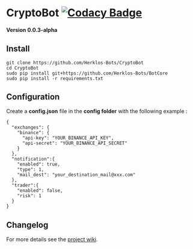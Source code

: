 # CryptoBot [![Codacy Badge](https://api.codacy.com/project/badge/Grade/c83a127c42ba4a389ca86a92fba7c53c)](https://www.codacy.com/app/paul.bouquet/CryptoBot?utm_source=github.com&amp;utm_medium=referral&amp;utm_content=Herklos-Bots/CryptoBot&amp;utm_campaign=Badge_Grade)
#### Version 0.0.3-alpha 
## Install
```
git clone https://github.com/Herklos-Bots/CryptoBot
cd CryptoBot
sudo pip install git+https://github.com/Herklos-Bots/BotCore
sudo pip install -r requirements.txt
```

## Configuration
Create a **config.json** file in the **config folder** with the following example :
```
{
  "exchanges": {
    "binance": {
      "api-key": "YOUR_BINANCE_API_KEY",
      "api-secret": "YOUR_BINANCE_API_SECRET"
    }
  },
  "notification":{
    "enabled": true,
    "type": 1,
    "mail_dest": "your_destination_mail@xxx.com"
  },
  "trader":{
    "enabled": false,
    "risk": 1
  }
}
```
## Changelog

For more details see the [project wiki](https://github.com/Herklos-Bots/CryptoBot/wiki).
